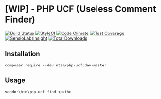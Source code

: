 # [WIP] - PHP UCF (Useless Comment Finder)

[![Build Status](https://travis-ci.org/ntzm/php-ucf.svg?branch=master)](https://travis-ci.org/ntzm/php-ucf)
[![StyleCI](https://styleci.io/repos/101468412/shield?branch=master)](https://styleci.io/repos/101468412)
[![Code Climate](https://codeclimate.com/github/ntzm/useless-comment-finder/badges/gpa.svg)](https://codeclimate.com/github/ntzm/useless-comment-finder)
[![Test Coverage](https://codeclimate.com/github/ntzm/useless-comment-finder/badges/coverage.svg)](https://codeclimate.com/github/ntzm/useless-comment-finder/coverage)
[![SensioLabsInsight](https://insight.sensiolabs.com/projects/49381008-70dd-4a2e-8322-055fd08da84f/mini.png)](https://insight.sensiolabs.com/projects/49381008-70dd-4a2e-8322-055fd08da84f)
[![Total Downloads](https://poser.pugx.org/ntzm/php-ucf/downloads)](https://packagist.org/packages/ntzm/php-ucf)

## Installation

`composer require --dev ntzm/php-ucf:dev-master`

## Usage

`vendor\bin\php-ucf find <path>`
